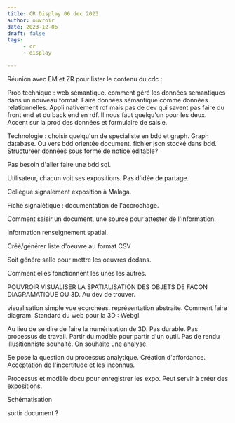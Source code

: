 ```yaml
---
title: CR Display 06 dec 2023
author: ouvroir
date: 2023-12-06
draft: false
tags:
     - cr
     - display

---
```


Réunion avec EM et ZR pour lister le contenu du cdc : 

Prob technique : web sémantique. comment géré les données semantiques dans un nouveau format. Faire données sémantique comme données relationnelles. Appli nativement rdf mais pas de dev qui savent pas faire du front end et du back end en rdf. Il nous faut quelqu'un pour les deux. Accent sur la prod des données et formulaire de saisie.

Technologie : choisir quelqu'un de specialiste en bdd et graph. Graph database. Ou vers bdd orientée document. fichier json stocké dans bdd. Structureer données sous forme de notice editable?

Pas besoin d'aller faire une bdd sql.

Utilisateur, chacun voit ses expositions. Pas d'idée de partage.

Collègue signalement exposition à Malaga.

Fiche signalétique : documentation de l'accrochage.

Comment saisir un document, une source pour attester de l'information.

Information renseignement spatial.

Créé/générer liste d'oeuvre au format CSV

Soit génére salle pour mettre les oeuvres dedans.

Comment elles fonctionnent les unes les autres.

POUVROIR VISUALISER LA SPATIALISATION DES OBJETS DE FAÇON DIAGRAMATIQUE OU 3D. Au dev de trouver.

visualisation simple vue ecorchées. représentation abstraite. Comment faire diagram.
Standard du web pour la 3D : Webgl.

Au lieu de se dire de faire la numérisation de 3D. Pas durable. Pas processus de travail.
Partir du modèle pour partir d'un outil. Pas de rendu illusitionniste souhaité. On souhaite une analyse.

Se pose la question du processus analytique. Création d'affordance. Acceptation de l'incertitude et les inconnus.

Processus et modèle docu pour enregistrer les expo. Peut servir à créer des expositions.

Schématisation

sortir document ?
